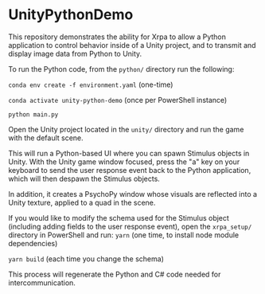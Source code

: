 # UnityPythonDemo

This repository demonstrates the ability for Xrpa to allow a Python application to control behavior inside of a Unity project, and to transmit and display image data from Python to Unity.

To run the Python code, from the `python/` directory run the following:

`conda env create -f environment.yaml` (one-time)

`conda activate unity-python-demo` (once per PowerShell instance)

`python main.py`

Open the Unity project located in the `unity/` directory and run the game with the default scene.

This will run a Python-based UI where you can spawn Stimulus objects in Unity. With the Unity game window focused, press the "a" key on your keyboard to send the user response event back to the Python application, which will then despawn the Stimulus objects.

In addition, it creates a PsychoPy window whose visuals are reflected into a Unity texture, applied to a quad in the scene.

If you would like to modify the schema used for the Stimulus object (including adding fields to the user response event), open the `xrpa_setup/` directory in PowerShell and run:
`yarn` (one time, to install node module dependencies)

`yarn build` (each time you change the schema)

This process will regenerate the Python and C# code needed for intercommunication.
